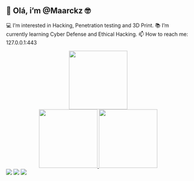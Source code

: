 ## 👋 Olá, i’m @Maarckz 🤓

💻 I’m interested in Hacking, Penetration testing and 3D Print.
📚 I’m currently learning Cyber Defense and Ethical Hacking.
📫 How to reach me: 127.0.0.1:443


<div align="center">
  <img height="160em" src="https://github.com/maarckz/output/github-contribution-grid-snake.svg"/>
</div>


<div align="center">
  <a href="https://github.com/maarckz">
  <img height="160em" src="https://github-readme-stats.vercel.app/api?username=maarckz&show_icons=true&theme=dark&include_all_commits=true&count_private=true"/>
  <img height="160em" src="https://github-readme-stats.vercel.app/api/top-langs/?username=maarckz&layout=compact&langs_count=7&theme=dark"/>
  
 
</div>

  
  <div> 
  <a href="https://instagram.com/maarckz" target="_blank"><img src="https://img.shields.io/badge/-Instagram-%23E4405F?style=for-the-badge&logo=instagram&logoColor=white" target="_blank"></a>    
 <a href="https://discord.gg/" target="_blank"><img src="https://img.shields.io/badge/Discord-7289DA?style=for-the-badge&logo=discord&logoColor=white" target="_blank"></a>     
   <a href="https://www.linkedin.com/in/" target="_blank"><img src="https://img.shields.io/badge/-LinkedIn-%230077B5?style=for-the-badge&logo=linkedin&logoColor=white" target="_blank"></a> 
  </div>
